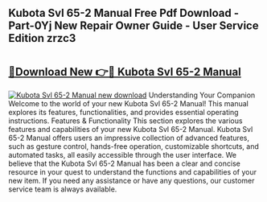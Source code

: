 ## Kubota Svl 65-2 Manual Free Pdf Download - Part-0Yj New Repair Owner Guide - User Service Edition zrzc3

# <h2><a href="http://bc9456.oget.top/?id=Kubota+Svl+65-2+Manual">🔗Download New 👉🔴 Kubota Svl 65-2 Manual</a></h2>

[![Kubota Svl 65-2 Manual new download](https://i.imgur.com/5g1atiW.png)](http://bc9456.oget.top/?id=Kubota+Svl+65-2+Manual)
Understanding Your Companion Welcome to the world of your new Kubota Svl 65-2 Manual! This manual explores its features, functionalities, and provides essential operating instructions. Features & Functionality This section explores the various features and capabilities of your new Kubota Svl 65-2 Manual. Kubota Svl 65-2 Manual offers users an impressive collection of advanced features, such as gesture control, hands-free operation, customizable shortcuts, and automated tasks, all easily accessible through the user interface. We believe that the Kubota Svl 65-2 Manual has been a clear and concise resource in your quest to understand the functions and capabilities of your new item. If you need any assistance or have any questions, our customer service team is always available.
